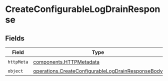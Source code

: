 # CreateConfigurableLogDrainResponse


## Fields

| Field                                                                                                                  | Type                                                                                                                   | Required                                                                                                               | Description                                                                                                            |
| ---------------------------------------------------------------------------------------------------------------------- | ---------------------------------------------------------------------------------------------------------------------- | ---------------------------------------------------------------------------------------------------------------------- | ---------------------------------------------------------------------------------------------------------------------- |
| `httpMeta`                                                                                                             | [components.HTTPMetadata](../../models/components/httpmetadata.md)                                                     | :heavy_check_mark:                                                                                                     | N/A                                                                                                                    |
| `object`                                                                                                               | [operations.CreateConfigurableLogDrainResponseBody](../../models/operations/createconfigurablelogdrainresponsebody.md) | :heavy_minus_sign:                                                                                                     | N/A                                                                                                                    |